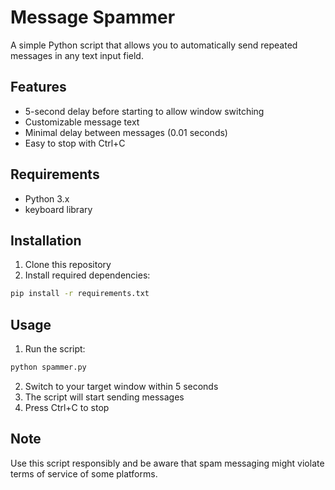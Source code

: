 # Message Spammer

A simple Python script that allows you to automatically send repeated messages in any text input field.

## Features
- 5-second delay before starting to allow window switching
- Customizable message text
- Minimal delay between messages (0.01 seconds)
- Easy to stop with Ctrl+C

## Requirements
- Python 3.x
- keyboard library

## Installation
1. Clone this repository
2. Install required dependencies:
```bash
pip install -r requirements.txt
```

## Usage
1. Run the script:
```bash
python spammer.py
```
2. Switch to your target window within 5 seconds
3. The script will start sending messages
4. Press Ctrl+C to stop

## Note
Use this script responsibly and be aware that spam messaging might violate terms of service of some platforms. 
